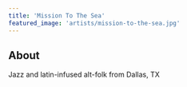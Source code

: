 ```yaml
---
title: 'Mission To The Sea'
featured_image: 'artists/mission-to-the-sea.jpg'
---
```


## About

Jazz and latin-infused alt-folk from Dallas, TX
